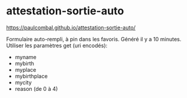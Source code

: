 # attestation-sortie-auto

https://paulcombal.github.io/attestation-sortie-auto/

Formulaire auto-rempli, à pin dans les favoris. Généré il y a 10 minutes.
Utiliser les paramètres get (uri encodés):

* myname
* mybirth
* myplace
* mybirthplace
* mycity
* reason (de 0 à 4)
